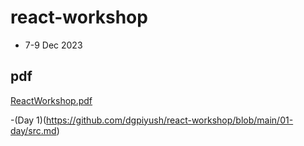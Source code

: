 # react-workshop 
* 7-9 Dec 2023

## pdf
[ReactWorkshop.pdf](https://github.com/dgpiyush/react-workshop/files/13568140/ReactWorkshop.pdf)


-(Day 1)(https://github.com/dgpiyush/react-workshop/blob/main/01-day/src.md)

